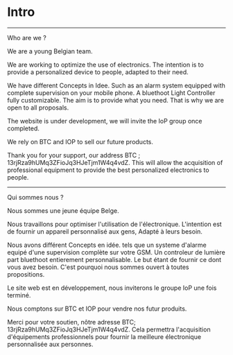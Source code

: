 # Intro

---------------------------------------------------------------------------------------------

Who are we ?

We are a young Belgian team.

We are working to optimize the use of electronics.
The intention is to provide a personalized device to people, adapted to their need.

We have different Concepts in Idee.
Such as an alarm system equipped with complete supervision on your mobile phone.
A bluethoot Light Controller fully customizable.
The aim is to provide what you need.
That is why we are open to all proposals.

The website is under development, we will invite the IoP group once completed.

We rely on BTC and IOP to sell our future products.

Thank you for your support, our address BTC ; 13rjRza9hUMq3ZFioJq3HJeTjm1W4q4vdZ.
This will allow the acquisition of professional equipment to provide the best personalized electronics to people.

---------------------------------------------------------------------------------------------

Qui sommes nous ? 

Nous sommes une jeune équipe Belge. 

Nous travaillons pour optimiser l'utilisation de l'électronique.
L'intention est de fournir un appareil personnalisé aux gens, Adapté à leurs besoin.

Nous avons différent Concepts en idée.
tels que un systeme d'alarme equipé d'une supervision complète sur votre GSM.
Un controleur de lumière part bluethoot entierement personnalisable.
Le but étant de fournir ce dont vous avez besoin.
C'est pourquoi nous sommes ouvert à toutes propositions.

Le site web est en développement, nous inviterons le groupe IoP une fois terminé.

Nous comptons sur BTC et IOP pour vendre nos futur produits.

Merci pour votre soutien, nôtre adresse BTC; 13rjRza9hUMq3ZFioJq3HJeTjm1W4q4vdZ.
Cela permettra l'acquisition d'équipements professionnels pour fournir la meilleure électronique personnalisée aux personnes.


